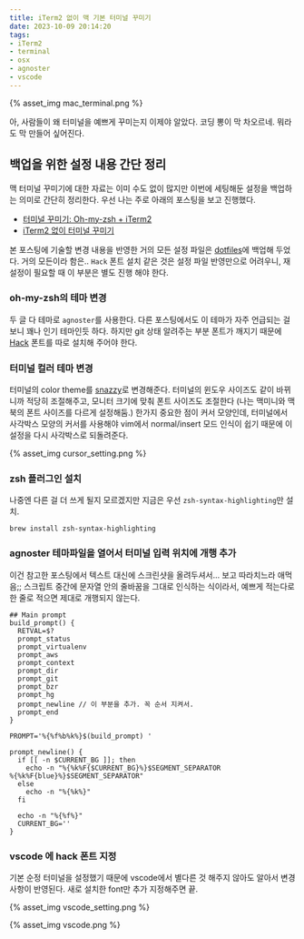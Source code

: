 ```yaml
---
title: iTerm2 없이 맥 기본 터미널 꾸미기
date: 2023-10-09 20:14:20
tags:
- iTerm2
- terminal
- osx
- agnoster
- vscode
---
```


{% asset_img mac_terminal.png %}

아, 
사람들이 왜 터미널을 예쁘게 꾸미는지 이제야 알았다.
코딩 뽕이 막 차오르네. 뭐라도 막 만들어 싶어진다.

<!-- more -->

## 백업을 위한 설정 내용 간단 정리

맥 터미널 꾸미기에 대한 자료는 이미 수도 없이 많지만 이번에 세팅해둔 설정을 백업하는 의미로 간단히 정리한다. 우선 나는 주로 아래의 포스팅을 보고 진행했다. 

* [터미널 꾸미기: Oh-my-zsh + iTerm2](https://kdohyeon.tistory.com/m/122)
* [iTerm2 없이 터미널 꾸미기](https://velog.io/@seona-jung/터미널-꾸미기-oh-my-zsh)

본 포스팅에 기술할 변경 내용을 반영한 거의 모든 설정 파일은 [dotfiles](https://github.com/leafbird/dotfiles.git)에 백업해 두었다.
거의 모든이라 함은.. `Hack` 폰트 설치 같은 것은 설정 파일 반영만으로 어려우니, 재설정이 필요할 때 이 부분은 별도 진행 해야 한다.

### oh-my-zsh의 테마 변경

두 글 다 테마로 `agnoster`를 사용한다. 다른 포스팅에서도 이 테마가 자주 언급되는 걸 보니 꽤나 인기 테마인듯 하다. 하지만 git 상태 알려주는 부분 폰트가 깨지기 때문에 [Hack](https://sourcefoundry.org/hack/) 폰트를 따로 설치해 주어야 한다.

### 터미널 컬러 테마 변경

터미널의 color theme를 [snazzy](https://github.com/sindresorhus/terminal-snazzy)로 변경해준다. 터미널의 윈도우 사이즈도 같이 바뀌니까 적당히 조절해주고, 모니터 크기에 맞춰 폰트 사이즈도 조절한다 (나는 맥미니와 맥북의 폰트 사이즈를 다르게 설정해둠.) 한가지 중요한 점이 커서 모양인데, 터미널에서 사각박스 모양의 커서를 사용해야 vim에서 normal/insert 모드 인식이 쉽기 때문에 이 설정을 다시 사각박스로 되돌려준다. 

{% asset_img cursor_setting.png %}

### zsh 플러그인 설치

나중엔 다른 걸 더 쓰게 될지 모르겠지만 지금은 우선 `zsh-syntax-highlighting`만 설치.

```
brew install zsh-syntax-highlighting
```

### agnoster 테마파일을 열어서 터미널 입력 위치에 개행 추가

이건 참고한 포스팅에서 텍스트 대신에 스크린샷을 올려두셔서... 보고 따라치느라 애먹음;; 스크립트 중간에 문자열 안의 줄바꿈을 그대로 인식하는 식이라서, 예쁘게 적는다로 한 줄로 적으면 제대로 개행되지 않는다.

```
## Main prompt
build_prompt() {
  RETVAL=$?
  prompt_status
  prompt_virtualenv
  prompt_aws
  prompt_context
  prompt_dir
  prompt_git
  prompt_bzr
  prompt_hg
  prompt_newline // 이 부분을 추가. 꼭 순서 지켜서.
  prompt_end
}

PROMPT='%{%f%b%k%}$(build_prompt) '

prompt_newline() {
  if [[ -n $CURRENT_BG ]]; then
    echo -n "%{%k%F{$CURRENT_BG}%}$SEGMENT_SEPARATOR
%{%k%F{blue}%}$SEGMENT_SEPARATOR"
  else
    echo -n "%{%k%}"
  fi

  echo -n "%{%f%}"
  CURRENT_BG=''
}
```

### vscode 에 hack 폰트 지정

기본 순정 터미널을 설정했기 때문에 vscode에서 별다른 것 해주지 않아도 알아서 변경사항이 반영된다. 새로 설치한 font만 추가 지정해주면 끝.

{% asset_img vscode_setting.png %}

{% asset_img vscode.png %}
